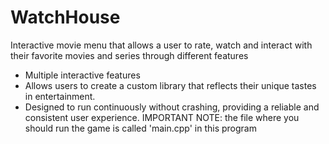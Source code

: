 # WatchHouse
Interactive movie menu that allows a user to rate, watch and interact with their favorite movies and series through different features 
- Multiple interactive features
- Allows users to create a custom library that reflects their unique tastes in entertainment.
- Designed to run continuously without crashing, providing a reliable and consistent user experience.
IMPORTANT NOTE: the file where you should run the game is called 'main.cpp' in this program


